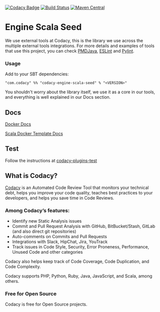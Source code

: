 [![Codacy Badge](https://api.codacy.com/project/badge/grade/bc3a79d1b12649158a1eb4758e872141)](https://www.codacy.com/app/Codacy/codacy-engine-scala-seed)
[![Build Status](https://circleci.com/gh/codacy/codacy-engine-scala-seed.svg?style=shield&circle-token=:circle-token)](https://circleci.com/gh/codacy/codacy-engine-scala-seed)
[![Maven Central](https://maven-badges.herokuapp.com/maven-central/com.codacy/codacy-engine-scala-seed_2.11/badge.svg)](https://maven-badges.herokuapp.com/maven-central/com.codacy/codacy-engine-scala-seed_2.11)

# Engine Scala Seed

We use external tools at Codacy, this is the library we use across the multiple external tools integrations.
For more details and examples of tools that use this project, you can check
[PMDJava](https://github.com/codacy/codacy-pmdjava),
[ESLint](https://github.com/codacy/codacy-eslint) and
[Pylint](https://github.com/codacy/codacy-pylint).

### Usage

Add to your SBT dependencies:

```
"com.codacy" %% "codacy-engine-scala-seed" % "<VERSION>"
```

You shouldn't worry about the library itself, we use it as a core in our tools,
and everything is well explained in our Docs section.

## Docs

[Docker Docs](http://docs.codacy.com/v1.5/docs/tool-developer-guide)

[Scala Docker Template Docs](http://docs.codacy.com/v1.5/docs/tool-developer-guide-using-scala)

## Test

Follow the instructions at [codacy-plugins-test](https://github.com/codacy/codacy-plugins-test/blob/master/README.md#test-definition)

## What is Codacy?

[Codacy](https://www.codacy.com/) is an Automated Code Review Tool that monitors your technical debt, helps you improve your code quality, teaches best practices to your developers, and helps you save time in Code Reviews.

### Among Codacy’s features:

 - Identify new Static Analysis issues
 - Commit and Pull Request Analysis with GitHub, BitBucket/Stash, GitLab (and also direct git repositories)
 - Auto-comments on Commits and Pull Requests
 - Integrations with Slack, HipChat, Jira, YouTrack
 - Track issues in Code Style, Security, Error Proneness, Performance, Unused Code and other categories

Codacy also helps keep track of Code Coverage, Code Duplication, and Code Complexity.

Codacy supports PHP, Python, Ruby, Java, JavaScript, and Scala, among others.

### Free for Open Source

Codacy is free for Open Source projects.
